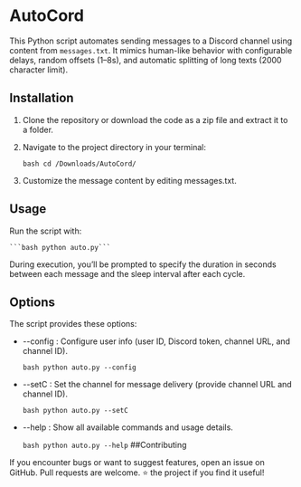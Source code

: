# AutoCord

This Python script automates sending messages to a Discord channel using content from `messages.txt`. It mimics human-like behavior with configurable delays, random offsets (1–8s), and automatic splitting of long texts (2000 character limit).

## Installation

1. Clone the repository or download the code as a zip file and extract it to a folder.

2. Navigate to the project directory in your terminal:
   
    ```bash cd /Downloads/AutoCord/```

4. Customize the message content by editing messages.txt.

## Usage

Run the script with:

    ```bash python auto.py```
During execution, you’ll be prompted to specify the duration in seconds between each message and the sleep interval after each cycle.

## Options

The script provides these options:

* --config : Configure user info (user ID, Discord token, channel URL, and channel ID).

    ```bash python auto.py --config```

* --setC : Set the channel for message delivery (provide channel URL and channel ID).

    ```bash python auto.py --setC```

* --help : Show all available commands and usage details.

    ```bash python auto.py --help```
##Contributing

If you encounter bugs or want to suggest features, open an issue on GitHub. Pull requests are welcome. ⭐ the project if you find it useful!
